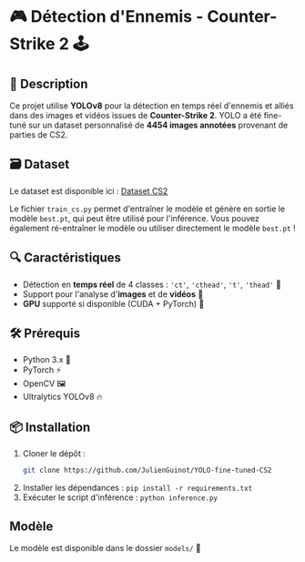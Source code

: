 # 🎮 Détection d'Ennemis - Counter-Strike 2 🕹️

## 📜 Description
Ce projet utilise **YOLOv8** pour la détection en temps réel d'ennemis et alliés dans des images et vidéos issues de **Counter-Strike 2**. YOLO a été fine-tuné sur un dataset personnalisé de **4454 images annotées** provenant de parties de CS2.

## 🗃️ Dataset
Le dataset est disponible ici : [Dataset CS2](https://universe.roboflow.com/asd-culfr/wlots/dataset/1)

Le fichier `train_cs.py` permet d'entraîner le modèle et génère en sortie le modèle `best.pt`, qui peut être utilisé pour l'inférence. Vous pouvez également ré-entraîner le modèle ou utiliser directement le modèle `best.pt` !

## 🔍 Caractéristiques
- Détection en **temps réel** de 4 classes : `'ct'`, `'cthead'`, `'t'`, `'thead'` 🚨
- Support pour l'analyse d'**images** et de **vidéos** 🎥
- **GPU** supporté si disponible (CUDA + PyTorch) 💪

## 🛠️ Prérequis
- Python 3.x 🐍
- PyTorch ⚡
- OpenCV 🖼️
- Ultralytics YOLOv8 🔥

## 📦 Installation
1. Cloner le dépôt : 
   ```bash
   git clone https://github.com/JulienGuinot/YOLO-fine-tuned-CS2
   ```
2. Installer les dépendances : `pip install -r requirements.txt`
3. Exécuter le script d'inférence : `python inference.py`


## Modèle
Le modèle est disponible dans le dossier `models/` 🚀 
